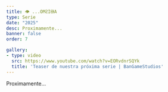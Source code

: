 ```yaml
---
title: 👁 ...OMꙄIᙠA
type: Serie
date: "2025"
desc: Proximamente...
banner: false
order: 7

gallery:
- type: video
  src: https://www.youtube.com/watch?v=EORvdnrSQYk
  title: 'Teaser de nuestra próxima serie | BanGameStudios'
---
```

Proximamente...